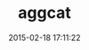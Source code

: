 ---
layout: post
title:  "aggcat"
repo:   "cloocher/aggcat"
date:   2015-02-18 17:11:22
gemurl: https://github.com/cloocher/aggcat
---